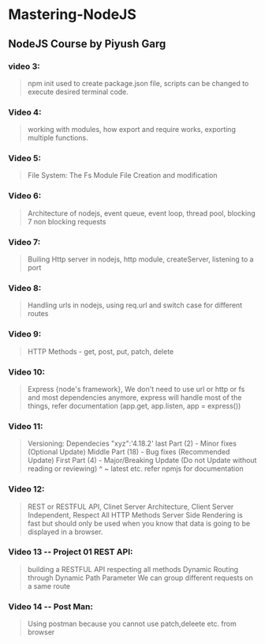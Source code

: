 # Mastering-NodeJS
## NodeJS Course by Piyush Garg
### video 3:
>npm init used to create package.json file, scripts can be changed to execute desired terminal code.

### Video 4:
> working with modules, how export and require works, exporting multiple functions.

### Video 5:
> File System: The Fs Module
File Creation and modification

### Video 6:
>Architecture of nodejs, event queue, event loop, thread pool, blocking 7 non blocking requests

### Video 7:
>Builing Http server in nodejs, http module, createServer, listening to a port

### Video 8:
>Handling urls in nodejs, using req.url and switch case for different routes

### Video 9:

>HTTP Methods - get, post, put, patch, delete
### Video 10:
>Express {node's framework}, We don't need to use url or http or fs and most dependencies anymore, express will handle most of the things, refer documentation (app.get, app.listen, app = express())

### Video 11:
>Versioning: Dependecies "xyz":'4.18.2'
>last Part (2) - Minor fixes (Optional Update)
>Middle Part (18) - Bug fixes (Recommended Update)
>First Part (4) - Major/Breaking Update (Do not Update without reading or reviewing)
> ^ ~ latest etc. refer npmjs for documentation

### Video 12:
>REST or RESTFUL API, Clinet Server Architecture, Client Server Independent, Respect All HTTP Methods
>Server Side Rendering is fast but should only be used when you know that data is going to be displayed in a browser.

### Video 13 -- Project 01 REST API:
>building a RESTFUL API respecting all methods
>Dynamic Routing through Dynamic Path Parameter
>We can group different requests on a same route

### Video 14 -- Post Man:
>Using postman because you cannot use patch,deleete etc. from browser
